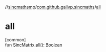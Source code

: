 //[sincmathsmp](../../index.md)/[com.github.gallvp.sincmaths](index.md)/[all](all.md)

# all

[common]\
fun [SincMatrix](-sinc-matrix/index.md).[all](all.md)(): [Boolean](https://kotlinlang.org/api/latest/jvm/stdlib/kotlin/-boolean/index.html)
